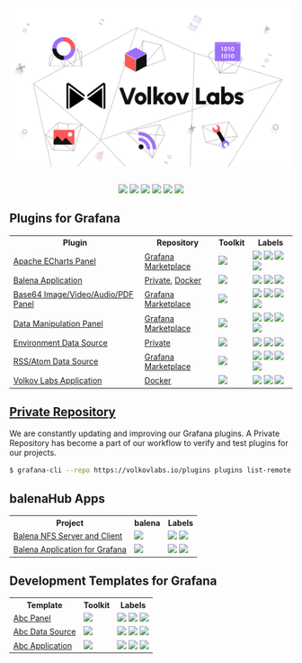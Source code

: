 <div align="center"><a href='https://volkovlabs.io'><img style="display: block;" src="https://github.com/VolkovLabs/.github/raw/main/volkovlabs.png"></a></div>

<br/>

<p align="center"><a href="https://volkovlabs.io" target="_blank"><img src="https://img.shields.io/badge/-Web-blueviolet?style=for-the-badge&logo=webpack"></a> <a href="https://volkovlabs.com" target="_blank"><img src="https://img.shields.io/badge/-Blog-orange?style=for-the-badge&logo=medium"></a> <a href="https://www.youtube.com/channel/UCQadniwbukI6ZmTN2oTTb-g" target="_blank"><img src="https://img.shields.io/badge/-Youtube-red?style=for-the-badge&logo=youtube"></a> <a href="https://live.volkovlabs.io" target="_blank"><img src="https://img.shields.io/badge/-Live%20Server-gray?style=for-the-badge&logo=codeforces"></a>  <a href="https://www.linkedin.com/company/volkovlabs" target="_blank"><img src="https://img.shields.io/badge/-LinkedIn-blue?style=for-the-badge&logo=linkedin"></a> <a href="https://twitter.com/volkovlabs" target="_blank"><img src="https://img.shields.io/badge/-Twitter-9cf?style=for-the-badge&logo=twitter"></a></p>

## Plugins for Grafana

<table style='width:100%'>
<tr>
<th>Plugin</th>
<th>Repository</th>
<th>Toolkit</th>
<th>Labels</th>
</tr>
<tr>
<td><a href='https://github.com/volkovlabs/volkovlabs-echarts-panel'>Apache ECharts Panel</a></td>
<td><a href='https://grafana.com/grafana/plugins/volkovlabs-echarts-panel/'>Grafana Marketplace</a></td>
<td><img src='https://img.shields.io/badge/-9.1.0-gray?logo=grafana'></td>
<td><img src='https://img.shields.io/github/v/release/volkovlabs/volkovlabs-echarts-panel.svg'> <img src='https://img.shields.io/github/stars/volkovlabs/volkovlabs-echarts-panel.svg?style=social&label=Star&maxAge=3600'> <img src='https://codecov.io/gh/VolkovLabs/volkovlabs-echarts-panel/branch/main/graph/badge.svg'> <a href='https://grafana.com/grafana/plugins/volkovlabs-echarts-panel'><img src='https://img.shields.io/badge/dynamic/json?color=9cf&label=downloads&query=%24.downloads&url=https%3A%2F%2Fgrafana.com%2Fapi%2Fplugins%2Fvolkovlabs-echarts-panel'></a></td>
</tr>
<tr>
<td><a href='https://github.com/volkovlabs/volkovlabs-balena-app'>Balena Application</a></td>
  <td><a href='https://volkovlabs.io/plugins/volkovlabs-balena-app/'>Private</a>, <a href='https://github.com/orgs/VolkovLabs/packages/container/package/balena-app'>Docker</a></td>
<td><img src='https://img.shields.io/badge/-9.1.0-gray?logo=grafana'></td>
<td><img src='https://img.shields.io/github/v/release/volkovlabs/volkovlabs-balena-app.svg'> <img src='https://img.shields.io/github/stars/volkovlabs/volkovlabs-balena-app.svg?style=social&label=Star&maxAge=3600'> <img src='https://codecov.io/gh/VolkovLabs/volkovlabs-balena-app/branch/main/graph/badge.svg'></td>
</tr>
<tr>
<td><a href='https://github.com/volkovlabs/volkovlabs-image-panel'>Base64 Image/Video/Audio/PDF Panel</a></td>
<td><a href='https://grafana.com/grafana/plugins/volkovlabs-image-panel/'>Grafana Marketplace</a></td>
<td><img src='https://img.shields.io/badge/-9.0.7-gray?logo=grafana'></td>
<td><img src='https://img.shields.io/github/v/release/volkovlabs/volkovlabs-image-panel.svg'> <img src='https://img.shields.io/github/stars/volkovlabs/volkovlabs-image-panel.svg?style=social&label=Star&maxAge=3600'> <img src='https://codecov.io/gh/volkovlabs/volkovlabs-image-panel/branch/main/graph/badge.svg'> <a href='https://grafana.com/grafana/plugins/volkovlabs-image-panel'><img src='https://img.shields.io/badge/dynamic/json?color=9cf&label=downloads&query=%24.downloads&url=https%3A%2F%2Fgrafana.com%2Fapi%2Fplugins%2Fvolkovlabs-image-panel'></a></td>
</tr>
<tr>
<td><a href='https://github.com/volkovlabs/volkovlabs-form-panel'>Data Manipulation Panel</a></td>
<td><a href='https://grafana.com/grafana/plugins/volkovlabs-form-panel/'>Grafana Marketplace</a></td>
<td><img src='https://img.shields.io/badge/-9.0.6-gray?logo=grafana'></td>
<td><img src='https://img.shields.io/github/v/release/volkovlabs/volkovlabs-form-panel.svg'> <img src='https://img.shields.io/github/stars/volkovlabs/volkovlabs-form-panel.svg?style=social&label=Star&maxAge=3600'> <img src='https://codecov.io/gh/VolkovLabs/volkovlabs-form-panel/branch/main/graph/badge.svg'> <a href='https://grafana.com/grafana/plugins/volkovlabs-form-panel'><img src='https://img.shields.io/badge/dynamic/json?color=9cf&label=downloads&query=%24.downloads&url=https%3A%2F%2Fgrafana.com%2Fapi%2Fplugins%2Fvolkovlabs-form-panel'></a></td>
</tr>
<tr>
<td><a href='https://github.com/volkovlabs/volkovlabs-env-datasource'>Environment Data Source</a></td>
<td><a href='https://volkovlabs.io/plugins/volkovlabs-env-datasource/'>Private</a></td>
<td><img src='https://img.shields.io/badge/-9.0.7-gray?logo=grafana'></td>
<td><img src='https://img.shields.io/github/v/release/volkovlabs/volkovlabs-env-datasource.svg'> <img src='https://img.shields.io/github/stars/volkovlabs/volkovlabs-env-datasource.svg?style=social&label=Star&maxAge=3600'> <img src='https://codecov.io/gh/VolkovLabs/volkovlabs-env-datasource/branch/main/graph/badge.svg'></td>
</tr>
<tr>
<td><a href='https://github.com/volkovlabs/volkovlabs-rss-datasource'>RSS/Atom Data Source</a></td>
<td><a href='https://grafana.com/grafana/plugins/volkovlabs-rss-datasource/'>Grafana Marketplace</a></td>
<td><img src='https://img.shields.io/badge/-9.0.0-gray?logo=grafana'></td>
<td><img src='https://img.shields.io/github/v/release/volkovlabs/volkovlabs-rss-datasource.svg'> <img src='https://img.shields.io/github/stars/volkovlabs/volkovlabs-rss-datasource.svg?style=social&label=Star&maxAge=3600'> <img src='https://codecov.io/gh/VolkovLabs/volkovlabs-rss-datasource/branch/main/graph/badge.svg'> <a href='https://grafana.com/grafana/plugins/volkovlabs-rss-datasource'><img src='https://img.shields.io/badge/dynamic/json?color=9cf&label=downloads&query=%24.downloads&url=https%3A%2F%2Fgrafana.com%2Fapi%2Fplugins%2Fvolkovlabs-rss-datasource'></a></td>
</tr>
<tr>
<td><a href='https://github.com/volkovlabs/volkovlabs-app'>Volkov Labs Application</a></td>
<td><a href='https://github.com/orgs/VolkovLabs/packages/container/package/app'>Docker</a></td>
<td><img src='https://img.shields.io/badge/-9.1.0-gray?logo=grafana'></td>
<td><img src='https://img.shields.io/github/v/release/volkovlabs/volkovlabs-app.svg'> <img src='https://img.shields.io/github/stars/volkovlabs/volkovlabs-app.svg?style=social&label=Star&maxAge=3600'> <img src='https://codecov.io/gh/VolkovLabs/volkovlabs-app/branch/main/graph/badge.svg'></td>
</tr>
</table>

## [Private Repository](https://volkovlabs.io/plugins/)

We are constantly updating and improving our Grafana plugins. A Private Repository has become a part of our workflow to verify and test plugins for our projects.

```bash
$ grafana-cli --repo https://volkovlabs.io/plugins plugins list-remote
```

## balenaHub Apps

<table style='width:100%'>
<tr>
<th>Project</th>
<th>balena</th>
<th>Labels</th>
</tr>
<tr>
<td><a href='https://github.com/VolkovLabs/balena-nfs'>Balena NFS Server and Client</a></td>
<td><a href='https://dashboard.balena-cloud.com/deploy?repoUrl=https://github.com/volkovlabs/balena-nfs'><img height="32px" src='https://balena.io/deploy.svg'></a></td>
<td><img src='https://img.shields.io/github/v/release/volkovlabs/balena-nfs.svg'> <img src='https://img.shields.io/github/stars/volkovlabs/balena-nfs.svg?style=social&label=Star&maxAge=3600'></td>
</tr>
<tr>
<td><a href='https://github.com/VolkovLabs/volkovlabs-balena-app'>Balena Application for Grafana</a></td>
<td><a href='https://dashboard.balena-cloud.com/deploy?repoUrl=https://github.com/volkovlabs/volkovlabs-balena-app'><img height="32px" src='https://balena.io/deploy.svg'></a></td>
<td><img src='https://img.shields.io/github/v/release/volkovlabs/volkovlabs-balena-app.svg'> <img src='https://img.shields.io/github/stars/volkovlabs/volkovlabs-balena-app.svg?style=social&label=Star&maxAge=3600'></td>
</tr>
</table>

## Development Templates for Grafana

<table style='width:100%'>
<tr>
<th>Template</th>
<th>Toolkit</th>
<th>Labels</th>
</tr>
<tr>
<td><a href='https://github.com/volkovlabs/volkovlabs-abc-panel'>Abc Panel</a></td>
<td><img src='https://img.shields.io/badge/-9.0.0-gray?logo=grafana'></td>
<td><img src='https://img.shields.io/github/v/release/volkovlabs/volkovlabs-abc-panel.svg'> <img src='https://img.shields.io/github/stars/volkovlabs/volkovlabs-abc-panel.svg?style=social&label=Star&maxAge=3600'> <img src='https://codecov.io/gh/volkovlabs/volkovlabs-abc-panel/branch/main/graph/badge.svg'></td>
</tr>
<tr>
<td><a href='https://github.com/volkovlabs/volkovlabs-abc-datasource'>Abc Data Source</a></td>
<td><img src='https://img.shields.io/badge/-9.0.0-gray?logo=grafana'></td>
<td><img src='https://img.shields.io/github/v/release/volkovlabs/volkovlabs-abc-datasource.svg'> <img src='https://img.shields.io/github/stars/volkovlabs/volkovlabs-abc-datasource.svg?style=social&label=Star&maxAge=3600'> <img src='https://codecov.io/gh/volkovlabs/volkovlabs-abc-datasource/branch/main/graph/badge.svg'></td>
</tr>
<tr>
<td><a href='https://github.com/volkovlabs/volkovlabs-abc-app'>Abc Application</a></td>
<td><img src='https://img.shields.io/badge/-9.0.0-gray?logo=grafana'></td>
<td><img src='https://img.shields.io/github/v/release/volkovlabs/volkovlabs-abc-app.svg'> <img src='https://img.shields.io/github/stars/volkovlabs/volkovlabs-abc-app.svg?style=social&label=Star&maxAge=3600'> <img src='https://codecov.io/gh/volkovlabs/volkovlabs-abc-app/branch/main/graph/badge.svg'></td>
</tr>
</table>
